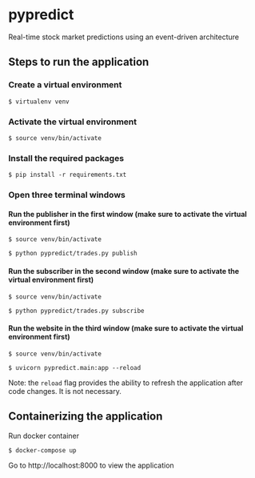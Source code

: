 # pypredict
Real-time stock market predictions using an event-driven architecture

## Steps to run the application

### Create a virtual environment

```
$ virtualenv venv
```

### Activate the virtual environment

```
$ source venv/bin/activate
```

### Install the required packages

```
$ pip install -r requirements.txt
```

### Open three terminal windows

#### Run the publisher in the first window (make sure to activate the virtual environment first)
```
$ source venv/bin/activate
```

```
$ python pypredict/trades.py publish
```

#### Run the subscriber in the second window (make sure to activate the virtual environment first)
```
$ source venv/bin/activate
```
```
$ python pypredict/trades.py subscribe
```

#### Run the website in the third window (make sure to activate the virtual environment first)
```
$ source venv/bin/activate
```
```
$ uvicorn pypredict.main:app --reload
```

Note: the `reload` flag provides the ability to refresh the application after code changes.  It is not necessary.

## Containerizing the application

Run docker container

```
$ docker-compose up
```

Go to http://localhost:8000 to view the application